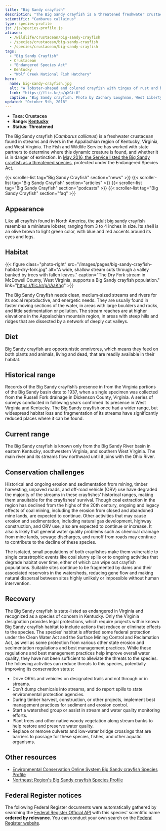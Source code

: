 ```yaml
---
title: "Big Sandy crayfish"
description: "The Big Sandy crayfish is a threatened freshwater crustacean found in streams and rivers in the Appalachian region."
scientific: "Cambarus callainus"
type: species-profile
js: /js/species-profile.js
aliases:
  - /wildlife/crustacean/big-sandy-crayfish
  - /species/crustacean/big-sandy-crayfish
  - /species/crustacean/big-sandy-crayfish
tags:
  - "Big Sandy Crayfish"
  - Crustacean
  - "Endangered Species Act"
  - Kentucky
  - "Wolf Creek National Fish Hatchery"
hero:
  name: big-sandy-crayfish.jpg
  alt: "A lobster-shaped and colored crayfish with tinges of rust and blue."
  link: "https://flic.kr/p/qXGti8"
  caption: "Big Sandy crayfish. Photo by Zachary Loughman, West Liberty University."
updated: "October 5th, 2018"
---
```


- **Taxa: Crustacea**
- **Range: [Kentucky](/kentucky)**
- **Status: Threatened**

The Big Sandy crayfish (_Cambarus callianus_) is a freshwater crustacean found in streams and rivers in the Appalachian region of Kentucky, Virginia, and West Virginia. The Fish and Wildlife Service has worked with state partners to determine where this dynamic creature is found, and whether it is in danger of extinction. In [May 2016, the Service listed the Big Sandy crayfish as a threatened species](/news/2016/04/endangered-species-act-protections-finalized-for-two-appalachian-crayfishes-in-kentucky-virginia-and-west-virginia/), protected under the Endangered Species Act.

{{< scroller-list tag="Big Sandy Crayfish" section="news" >}}
{{< scroller-list tag="Big Sandy Crayfish" section="articles" >}}
{{< scroller-list tag="Big Sandy Crayfish" section="podcasts" >}}
{{< scroller-list tag="Big Sandy Crayfish" section="faq" >}}

## Appearance

Like all crayfish found in North America, the adult big sandy crayfish resembles a miniature lobster, ranging from 3 to 4 inches in size. Its shell is an olive brown to light green color, with blue and red accents around its eyes and legs.

## Habitat

{{< figure class="photo-right" src="/images/pages/big-sandy-crayfish-habitat-dry-fork.jpg" alt="A wide, shallow stream cuts through a valley banked by trees with fallen leaves." caption="The Dry Fork stream in McDowell County, West Virginia, supports a Big Sandy crayfish population." link="https://flic.kr/p/rAaKhg" >}}

The Big Sandy Crayfish needs clean, medium-sized streams and rivers for its social reproductive, and energetic needs. They are usually found in faster moving sections of the water, in areas with large boulders and rocks, and little sedimentation or pollution. The stream reaches are at higher elevations in the Appalachian mountain region, in areas with steep hills and ridges that are dissected by a network of deeply cut valleys.

## Diet

Big Sandy crayfish are opportunistic omnivores, which means they feed on both plants and animals, living and dead, that are readily available in their habitat.

## Historical range

Records of the Big Sandy crayfish’s presence in from the Virginia portions of the Big Sandy basin date to 1937, when a single specimen was collected from the Russell Fork drainage in Dickenson County, Virginia. A series of surveys conducted in following years confirmed its presence in West Virginia and Kentucky. The Big Sandy crayfish once had a wider range, but widespread habitat loss and fragmentation of its streams have significantly reduced places where it can be found.

## Current range

The Big Sandy crayfish is known only from the Big Sandy River basin in eastern Kentucky, southwestern Virginia, and southern West Virginia. The main river and its streams flow northward until it joins with the Ohio River.

## Conservation challenges

​Historical and ongoing erosion and sedimentation from mining, timber harvesting, unpaved roads, and off-road vehicle (ORV) use have degraded the majority of the streams in these crayfishes’ historical ranges, making them unsuitable for the crayfishes’ survival. Though coal extraction in the region has declined from the highs of the 20th century, ongoing and legacy effects of coal mining, including the erosion from closed and abandoned mine lands, are expected to continue. Other activities that may cause erosion and sedimentation, including natural gas development, highway construction, and ORV use, also are expected to continue or increase. It also is likely that general water quality problems such as chemical drainage from mine lands, sewage discharges, and runoff from roads may continue to contribute to the decline of these species.

​The isolated, small populations of both crayfishes make them vulnerable to single catastrophic events like coal slurry spills or to ongoing activities that degrade habitat over time, either of which can wipe out crayfish populations. Suitable sites continue to be fragmented by dams and their associated reservoirs in the watersheds, reducing gene flow and making natural dispersal between sites highly unlikely or impossible without human intervention.

## Recovery

​The Big Sandy crayfish is state-listed as endangered in Virginia and recognized as a species of concern in Kentucky. Only the Virginia designation provides legal protections, which require projects within known Big Sandy crayfish habitat to include actions that reduce or eliminate effects to the species. The species’ habitat is afforded some federal protection under the Clean Water Act and the Surface Mining Control and Reclamation Act, as well as some protection from various other state erosion and sedimentation regulations and best management practices. While these regulations and best management practices help improve overall water quality, they have not been sufficient to alleviate the threats to the species. The following activities can reduce threats to this species, potentially improving its conservation status:

- Drive ORVs and vehicles on designated trails and not through or in streams.
- Don’t dump chemicals into streams, and do report spills to state environmental protection agencies.
- During timber harvest, construction, or other projects, implement best management practices for sediment and erosion control.
- Start a watershed group or assist in stream and water quality monitoring efforts.
- Plant trees and other native woody vegetation along stream banks to help restore and preserve water quality.
- Replace or remove culverts and low-water bridge crossings that are barriers to passage for these species, fishes, and other aquatic organisms.

## Other resources

- [Environmental Conservation Online System Big Sandy crayfish Species Profile](https://ecos.fws.gov/ecp0/profile/speciesProfile.action?spcode=K03K)
- [Northeast Region's Big Sandy crayfish Species Profile](https://www.fws.gov/northeast/crayfish/)

## Federal Register notices

The following Federal Register documents were automatically gathered by searching the [Federal Register Official API](https://www.federalregister.gov/blog/learn/developers) with this species' scientific name **ordered by relevance**. You can conduct your own search on the [Federal Register website](https://www.federalregister.gov/articles/search).
